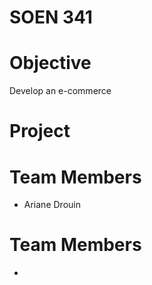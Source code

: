 # SOEN 341


# Objective

Develop an e-commerce

# Project


# Team Members

- Ariane Drouin
	
# Team Members

-